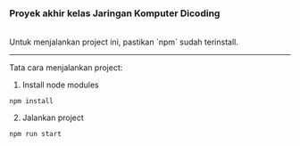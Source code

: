 ### Proyek akhir kelas Jaringan Komputer Dicoding
 <br>
Untuk menjalankan project ini, pastikan `npm` sudah terinstall.

---

Tata cara menjalankan project:

1. Install node modules

```
npm install
```

2. Jalankan project

```
npm run start
```
